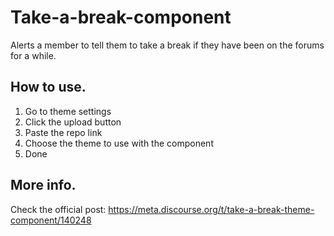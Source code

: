 # Take-a-break-component
Alerts a member to tell them to take a break if they have been on the forums for a while. 

## How to use.
1. Go to theme settings
2. Click the upload button
3. Paste the repo link
4. Choose the theme to use with the component
5. Done

## More info.
Check the official post:
https://meta.discourse.org/t/take-a-break-theme-component/140248

